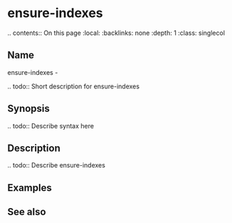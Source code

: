 

# ensure-indexes

.. contents:: On this page
    :local:
    :backlinks: none
    :depth: 1
    :class: singlecol

Name
----
ensure-indexes - 

.. todo::
    Short description for ensure-indexes

Synopsis
--------
.. todo::
   Describe syntax here

Description
-----------
.. todo::
    Describe ensure-indexes

Examples
--------

See also
--------

